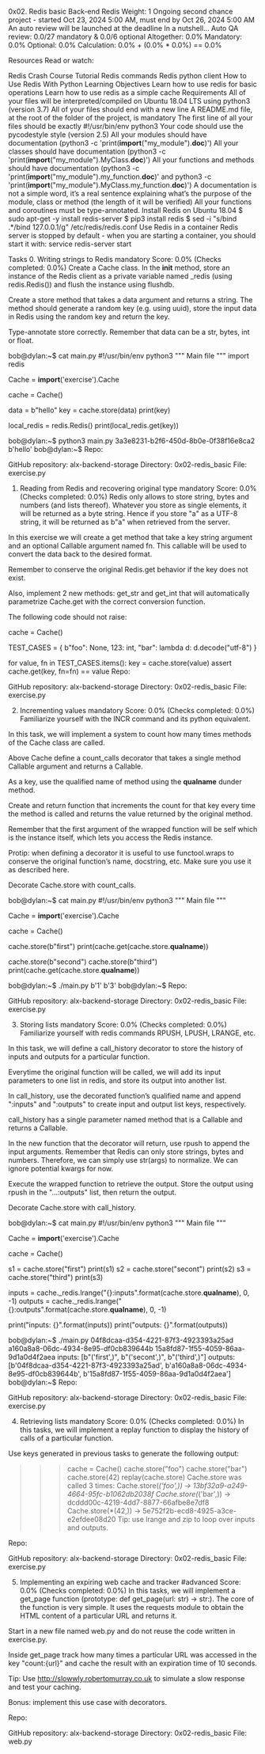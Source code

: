 0x02. Redis basic
Back-end
Redis
 Weight: 1
 Ongoing second chance project - started Oct 23, 2024 5:00 AM, must end by Oct 26, 2024 5:00 AM
 An auto review will be launched at the deadline
In a nutshell…
Auto QA review: 0.0/27 mandatory & 0.0/6 optional
Altogether:  0.0%
Mandatory: 0.0%
Optional: 0.0%
Calculation:  0.0% + (0.0% * 0.0%)  == 0.0%


Resources
Read or watch:

Redis Crash Course Tutorial
Redis commands
Redis python client
How to Use Redis With Python
Learning Objectives
Learn how to use redis for basic operations
Learn how to use redis as a simple cache
Requirements
All of your files will be interpreted/compiled on Ubuntu 18.04 LTS using python3 (version 3.7)
All of your files should end with a new line
A README.md file, at the root of the folder of the project, is mandatory
The first line of all your files should be exactly #!/usr/bin/env python3
Your code should use the pycodestyle style (version 2.5)
All your modules should have documentation (python3 -c 'print(__import__("my_module").__doc__)')
All your classes should have documentation (python3 -c 'print(__import__("my_module").MyClass.__doc__)')
All your functions and methods should have documentation (python3 -c 'print(__import__("my_module").my_function.__doc__)' and python3 -c 'print(__import__("my_module").MyClass.my_function.__doc__)')
A documentation is not a simple word, it’s a real sentence explaining what’s the purpose of the module, class or method (the length of it will be verified)
All your functions and coroutines must be type-annotated.
Install Redis on Ubuntu 18.04
$ sudo apt-get -y install redis-server
$ pip3 install redis
$ sed -i "s/bind .*/bind 127.0.0.1/g" /etc/redis/redis.conf
Use Redis in a container
Redis server is stopped by default - when you are starting a container, you should start it with: service redis-server start

Tasks
0. Writing strings to Redis
mandatory
Score: 0.0% (Checks completed: 0.0%)
Create a Cache class. In the __init__ method, store an instance of the Redis client as a private variable named _redis (using redis.Redis()) and flush the instance using flushdb.

Create a store method that takes a data argument and returns a string. The method should generate a random key (e.g. using uuid), store the input data in Redis using the random key and return the key.

Type-annotate store correctly. Remember that data can be a str, bytes, int or float.

bob@dylan:~$ cat main.py
#!/usr/bin/env python3
"""
Main file
"""
import redis

Cache = __import__('exercise').Cache

cache = Cache()

data = b"hello"
key = cache.store(data)
print(key)

local_redis = redis.Redis()
print(local_redis.get(key))

bob@dylan:~$ python3 main.py 
3a3e8231-b2f6-450d-8b0e-0f38f16e8ca2
b'hello'
bob@dylan:~$ 
Repo:

GitHub repository: alx-backend-storage
Directory: 0x02-redis_basic
File: exercise.py
  
1. Reading from Redis and recovering original type
mandatory
Score: 0.0% (Checks completed: 0.0%)
Redis only allows to store string, bytes and numbers (and lists thereof). Whatever you store as single elements, it will be returned as a byte string. Hence if you store "a" as a UTF-8 string, it will be returned as b"a" when retrieved from the server.

In this exercise we will create a get method that take a key string argument and an optional Callable argument named fn. This callable will be used to convert the data back to the desired format.

Remember to conserve the original Redis.get behavior if the key does not exist.

Also, implement 2 new methods: get_str and get_int that will automatically parametrize Cache.get with the correct conversion function.

The following code should not raise:

cache = Cache()

TEST_CASES = {
    b"foo": None,
    123: int,
    "bar": lambda d: d.decode("utf-8")
}

for value, fn in TEST_CASES.items():
    key = cache.store(value)
    assert cache.get(key, fn=fn) == value
Repo:

GitHub repository: alx-backend-storage
Directory: 0x02-redis_basic
File: exercise.py
  
2. Incrementing values
mandatory
Score: 0.0% (Checks completed: 0.0%)
Familiarize yourself with the INCR command and its python equivalent.

In this task, we will implement a system to count how many times methods of the Cache class are called.

Above Cache define a count_calls decorator that takes a single method Callable argument and returns a Callable.

As a key, use the qualified name of method using the __qualname__ dunder method.

Create and return function that increments the count for that key every time the method is called and returns the value returned by the original method.

Remember that the first argument of the wrapped function will be self which is the instance itself, which lets you access the Redis instance.

Protip: when defining a decorator it is useful to use functool.wraps to conserve the original function’s name, docstring, etc. Make sure you use it as described here.

Decorate Cache.store with count_calls.

bob@dylan:~$ cat main.py
#!/usr/bin/env python3
""" Main file """

Cache = __import__('exercise').Cache

cache = Cache()

cache.store(b"first")
print(cache.get(cache.store.__qualname__))

cache.store(b"second")
cache.store(b"third")
print(cache.get(cache.store.__qualname__))

bob@dylan:~$ ./main.py
b'1'
b'3'
bob@dylan:~$ 
Repo:

GitHub repository: alx-backend-storage
Directory: 0x02-redis_basic
File: exercise.py
  
3. Storing lists
mandatory
Score: 0.0% (Checks completed: 0.0%)
Familiarize yourself with redis commands RPUSH, LPUSH, LRANGE, etc.

In this task, we will define a call_history decorator to store the history of inputs and outputs for a particular function.

Everytime the original function will be called, we will add its input parameters to one list in redis, and store its output into another list.

In call_history, use the decorated function’s qualified name and append ":inputs" and ":outputs" to create input and output list keys, respectively.

call_history has a single parameter named method that is a Callable and returns a Callable.

In the new function that the decorator will return, use rpush to append the input arguments. Remember that Redis can only store strings, bytes and numbers. Therefore, we can simply use str(args) to normalize. We can ignore potential kwargs for now.

Execute the wrapped function to retrieve the output. Store the output using rpush in the "...:outputs" list, then return the output.

Decorate Cache.store with call_history.

bob@dylan:~$ cat main.py
#!/usr/bin/env python3
""" Main file """

Cache = __import__('exercise').Cache

cache = Cache()

s1 = cache.store("first")
print(s1)
s2 = cache.store("secont")
print(s2)
s3 = cache.store("third")
print(s3)

inputs = cache._redis.lrange("{}:inputs".format(cache.store.__qualname__), 0, -1)
outputs = cache._redis.lrange("{}:outputs".format(cache.store.__qualname__), 0, -1)

print("inputs: {}".format(inputs))
print("outputs: {}".format(outputs))

bob@dylan:~$ ./main.py
04f8dcaa-d354-4221-87f3-4923393a25ad
a160a8a8-06dc-4934-8e95-df0cb839644b
15a8fd87-1f55-4059-86aa-9d1a0d4f2aea
inputs: [b"('first',)", b"('secont',)", b"('third',)"]
outputs: [b'04f8dcaa-d354-4221-87f3-4923393a25ad', b'a160a8a8-06dc-4934-8e95-df0cb839644b', b'15a8fd87-1f55-4059-86aa-9d1a0d4f2aea']
bob@dylan:~$ 
Repo:

GitHub repository: alx-backend-storage
Directory: 0x02-redis_basic
File: exercise.py
  
4. Retrieving lists
mandatory
Score: 0.0% (Checks completed: 0.0%)
In this tasks, we will implement a replay function to display the history of calls of a particular function.

Use keys generated in previous tasks to generate the following output:

>>> cache = Cache()
>>> cache.store("foo")
>>> cache.store("bar")
>>> cache.store(42)
>>> replay(cache.store)
Cache.store was called 3 times:
Cache.store(*('foo',)) -> 13bf32a9-a249-4664-95fc-b1062db2038f
Cache.store(*('bar',)) -> dcddd00c-4219-4dd7-8877-66afbe8e7df8
Cache.store(*(42,)) -> 5e752f2b-ecd8-4925-a3ce-e2efdee08d20
Tip: use lrange and zip to loop over inputs and outputs.

Repo:

GitHub repository: alx-backend-storage
Directory: 0x02-redis_basic
File: exercise.py
  
5. Implementing an expiring web cache and tracker
#advanced
Score: 0.0% (Checks completed: 0.0%)
In this tasks, we will implement a get_page function (prototype: def get_page(url: str) -> str:). The core of the function is very simple. It uses the requests module to obtain the HTML content of a particular URL and returns it.

Start in a new file named web.py and do not reuse the code written in exercise.py.

Inside get_page track how many times a particular URL was accessed in the key "count:{url}" and cache the result with an expiration time of 10 seconds.

Tip: Use http://slowwly.robertomurray.co.uk to simulate a slow response and test your caching.

Bonus: implement this use case with decorators.

Repo:

GitHub repository: alx-backend-storage
Directory: 0x02-redis_basic
File: web.py
